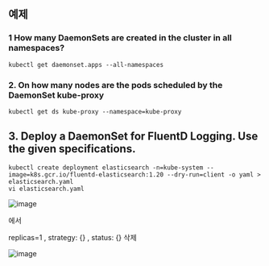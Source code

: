 ## 예제
### 1 How many DaemonSets are created in the cluster in all namespaces?

```
kubectl get daemonset.apps --all-namespaces
```

### 2. On how many nodes are the pods scheduled by the DaemonSet kube-proxy

```
kubectl get ds kube-proxy --namespace=kube-proxy
```

## 3. Deploy a DaemonSet for FluentD Logging. Use the given specifications.

```
kubectl create deployment elasticsearch -n=kube-system --image=k8s.gcr.io/fluentd-elasticsearch:1.20 --dry-run=client -o yaml > elasticsearch.yaml
vi elasticsearch.yaml
```
![image](https://user-images.githubusercontent.com/81672260/168709361-af605c4e-801a-487b-96ff-fdc45b954a25.png)

에서

replicas=1 , strategy: {} ,  status: {} 삭제


![image](https://user-images.githubusercontent.com/81672260/168709718-5d4f1e9b-68fc-4ec3-94bf-0c05897359f4.png)
